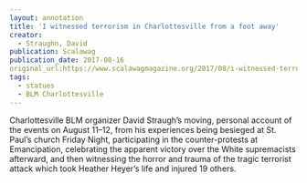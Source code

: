```yaml
---
layout: annotation
title: 'I witnessed terrorism in Charlottesville from a foot away'
creator:
  - Straughn, David
publication: Scalawag
publication_date: 2017-08-16
original_url:https://www.scalawagmagazine.org/2017/08/i-witnessed-terrorism-in-charlottesville-from-a-foot-away/
tags:
  - statues
  - BLM Charlottesville
---
```

Charlottesville BLM organizer David Straugh’s moving, personal account of the events on August 11–12, from his experiences being besieged at St. Paul’s church Friday Night, participating in the counter-protests at Emancipation, celebrating the apparent victory over the White supremacists afterward, and then witnessing the horror and trauma of the tragic terrorist attack which took Heather Heyer’s life and injured 19 others.
